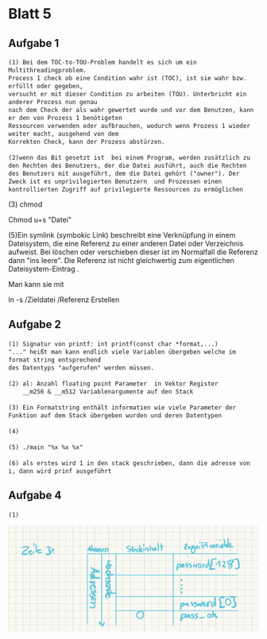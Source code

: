# Blatt 5

## Aufgabe 1

	(1) Bei dem TOC-to-TOU-Problem handelt es sich um ein Multithreadingproblem.  
	Process 1 check ob eine Condition wahr ist (TOC), ist sie wahr bzw. erfüllt oder gegeben,  
	versucht er mit dieser Condition zu arbeiten (TOU). Unterbricht ein anderer Process nun genau  
	nach dem Check der als wahr gewertet wurde und vor dem Benutzen, kann er den von Prozess 1 benötigeten  
	Ressourcen verwenden oder aufbrauchen, wodurch wenn Prozess 1 wieder weiter macht, ausgehend von dem  
	Korrekten Check, kann der Prozess abstürzen.  

	(2)wenn das Bit gesetzt ist  bei einem Program, werden zusätzlich zu den Rechten des Benutzers, der die Datei ausführt, auch die Rechten des Benutzers mit ausgeführt, dem die Datei gehört ("owner"). Der Zweck ist es unprivilegierten Benutzern  und Prozessen einen kontrollierten Zugriff auf privilegierte Ressourcen zu ermöglichen

(3) chmod

Chmod u+s "Datei" 

 

(5)Ein symlink (symbokic Link) beschreibt eine Verknüpfung in einem Dateisystem, die eine Referenz zu einer anderen Datei oder Verzeichnis aufweist. Bei löschen oder verschieben dieser ist im Normalfall die Referenz dann "ins leere". Die Referenz ist nicht gleichwertig zum eigentlichen Dateisystem-Eintrag . 

Man kann sie mit 

ln -s /Zieldatei /Referenz
Erstellen



## Aufgabe 2
	
	(1) Signatur von printf: int printf(const char *format,...)  
	"..." heißt man kann endlich viele Variablen übergeben welche im format string entsprechend  
	des Datentyps "aufgerufen" werden müssen.

	(2) al: Anzahl floating point Parameter  in Vektor Register  
		__m256 & __m512 Variablenargumente auf den Stack  

	(3) Ein Formatstring enthält informatien wie viele Parameter der  
	Funktion auf dem Stack übergeben wurden und deren Datentypen

	(4) 

	(5) ./main "%x %x %x"

	(6) als erstes wird 1 in den stack geschrieben, dann die adresse von i, dann wird prinf ausgeführt 


## Aufgabe 4

	(1) 
![](A4_1.jpg) 
